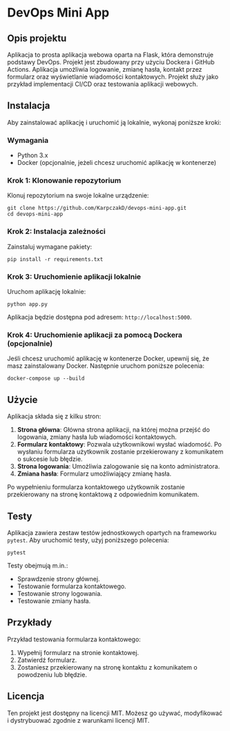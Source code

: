 # DevOps Mini App

## Opis projektu

Aplikacja to prosta aplikacja webowa oparta na Flask, która demonstruje podstawy DevOps. Projekt jest zbudowany przy użyciu Dockera i GitHub Actions. Aplikacja umożliwia logowanie, zmianę hasła, kontakt przez formularz oraz wyświetlanie wiadomości kontaktowych. Projekt służy jako przykład implementacji CI/CD oraz testowania aplikacji webowych.

## Instalacja

Aby zainstalować aplikację i uruchomić ją lokalnie, wykonaj poniższe kroki:

### Wymagania
- Python 3.x
- Docker (opcjonalnie, jeżeli chcesz uruchomić aplikację w kontenerze)

### Krok 1: Klonowanie repozytorium
Klonuj repozytorium na swoje lokalne urządzenie:
```
git clone https://github.com/KarpczakD/devops-mini-app.git
cd devops-mini-app
```
### Krok 2: Instalacja zależności
Zainstaluj wymagane pakiety:
```
pip install -r requirements.txt
```
### Krok 3: Uruchomienie aplikacji lokalnie
Uruchom aplikację lokalnie:
```
python app.py
```
Aplikacja będzie dostępna pod adresem: `http://localhost:5000`.

### Krok 4: Uruchomienie aplikacji za pomocą Dockera (opcjonalnie)
Jeśli chcesz uruchomić aplikację w kontenerze Docker, upewnij się, że masz zainstalowany Docker. Następnie uruchom poniższe polecenia:
```
docker-compose up --build
```
## Użycie

Aplikacja składa się z kilku stron:

1. **Strona główna**: Główna strona aplikacji, na której można przejść do logowania, zmiany hasła lub wiadomości kontaktowych.
2. **Formularz kontaktowy**: Pozwala użytkownikowi wysłać wiadomość. Po wysłaniu formularza użytkownik zostanie przekierowany z komunikatem o sukcesie lub błędzie.
3. **Strona logowania**: Umożliwia zalogowanie się na konto administratora.
4. **Zmiana hasła**: Formularz umożliwiający zmianę hasła.

Po wypełnieniu formularza kontaktowego użytkownik zostanie przekierowany na stronę kontaktową z odpowiednim komunikatem.

## Testy

Aplikacja zawiera zestaw testów jednostkowych opartych na frameworku `pytest`. Aby uruchomić testy, użyj poniższego polecenia:
```
pytest
```
Testy obejmują m.in.:
- Sprawdzenie strony głównej.
- Testowanie formularza kontaktowego.
- Testowanie strony logowania.
- Testowanie zmiany hasła.

## Przykłady

Przykład testowania formularza kontaktowego:
1. Wypełnij formularz na stronie kontaktowej.
2. Zatwierdź formularz.
3. Zostaniesz przekierowany na stronę kontaktu z komunikatem o powodzeniu lub błędzie.

## Licencja

Ten projekt jest dostępny na licencji MIT. Możesz go używać, modyfikować i dystrybuować zgodnie z warunkami licencji MIT.
